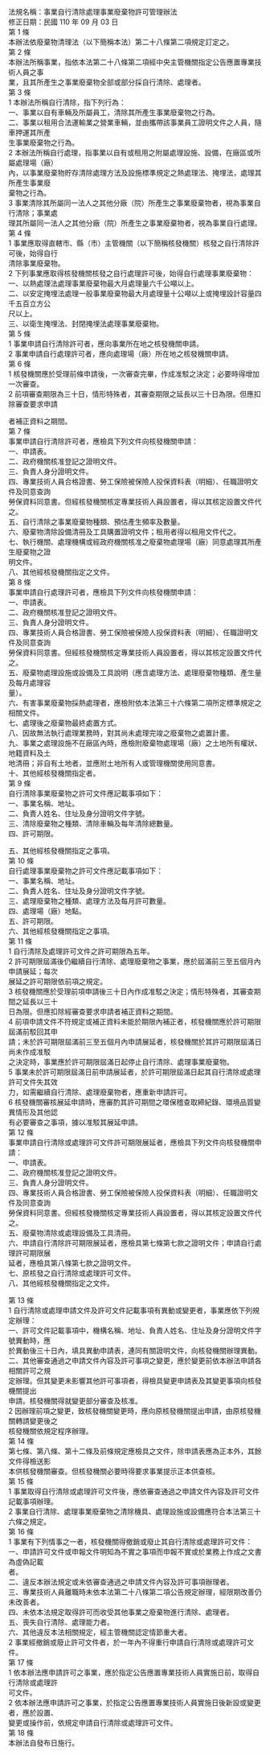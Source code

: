 法規名稱：事業自行清除處理事業廢棄物許可管理辦法  
修正日期：民國 110 年 09 月 03 日  
第 1 條  
本辦法依廢棄物清理法（以下簡稱本法）第二十八條第二項規定訂定之。  
第 2 條  
本辦法所稱事業，指依本法第二十八條第二項經中央主管機關指定公告應置專業技術人員之事  
業，且其所產生之事業廢棄物全部或部分採自行清除、處理者。  
第 3 條  
1 本辦法所稱自行清除，指下列行為：  
一、事業以自有車輛及所屬員工，清除其所產生事業廢棄物之行為。  
二、事業以租用合法運輸業之營業車輛，並由攜帶該事業員工證明文件之人員，隨車押運其所產  
生事業廢棄物之行為。  
2 本辦法所稱自行處理，指事業以自有或租用之附屬處理設施、設備，在廠區或所屬處理場（廠）  
內，以事業廢棄物貯存清除處理方法及設施標準規定之熱處理法、掩埋法，處理其所產生事業廢  
棄物之行為。  
3 事業清除其所屬同一法人之其他分廠（院）所產生之事業廢棄物者，視為事業自行清除；事業處  
理其所屬同一法人之其他分廠（院）所產生之事業廢棄物者，視為事業自行處理。  
第 4 條  
1 事業應取得直轄市、縣（市）主管機關（以下簡稱核發機關）核發之自行清除許可後，始得自行  
清除事業廢棄物。  
2 下列事業應取得核發機關核發之自行處理許可後，始得自行處理事業廢棄物：  
一、以熱處理法處理事業廢棄物最大月處理量六千公噸以上。  
二、以安定掩埋法處理一般事業廢棄物最大月處理量十公噸以上或掩埋設計容量四千五百立方公  
尺以上。  
三、以衛生掩埋法、封閉掩埋法處理事業廢棄物。  
第 5 條  
1 事業申請自行清除許可者，應向事業所在地之核發機關申請。  
2 事業申請自行處理許可者，應向處理場（廠）所在地之核發機關申請。  
第 6 條  
1 核發機關應於受理前條申請後，一次審查完畢，作成准駁之決定；必要時得增加一次審查。  
2 前項審查期限為三十日，情形特殊者，其審查期限之延長以三十日為限。但應扣除審查要求申請  


者補正資料之期間。  
第 7 條  
事業申請自行清除許可者，應檢具下列文件向核發機關申請：  
一、申請表。  
二、政府機關核准登記之證明文件。  
三、負責人身分證明文件。  
四、專業技術人員合格證書、勞工保險被保險人投保資料表（明細）、任職證明文件及同意查詢  
勞保資料同意書。但經核發機關核定專業技術人員設置者，得以其核定設置文件代之。  
五、自行清除之事業廢棄物種類、預估產生頻率及數量。  
六、廢棄物清除設備清冊及工具購置證明文件；租用者得以租用文件代之。  
七、執行機關、處理機構或經政府機關核准之廢棄物處理場（廠）同意處理其所產生廢棄物之證  
明文件。  
八、其他經核發機關指定之文件。  
第 8 條  
事業申請自行處理許可者，應檢具下列文件向核發機關申請：  
一、申請表。  
二、政府機關核准登記之證明文件。  
三、負責人身分證明文件。  
四、專業技術人員合格證書、勞工保險被保險人投保資料表（明細）、任職證明文件及同意查詢  
勞保資料同意書。但經核發機關核定專業技術人員設置者，得以其核定設置文件代之。  
五、廢棄物處理設施或設備及工具說明（應含處理方法、處理廢棄物種類、產生量及每月處理容  
量）。  
六、有害事業廢棄物採熱處理者，應檢附依本法第三十六條第二項所定標準規定之相關文件。  
七、處理後之廢棄物最終處置方式。  
八、因故無法執行處理業務時，對其尚未處理完竣之廢棄物之處置計畫。  
九、事業之處理設施不在廠區內時，應檢附廢棄物處理場（廠）之土地所有權狀、地籍資料及土  
地清冊；非自有土地者，並應附土地所有人或管理機關使用同意書。  
十、其他經核發機關指定者。  
第 9 條  
自行清除事業廢棄物之許可文件應記載事項如下：  
一、事業名稱、地址。  
二、負責人姓名、住址及身分證明文件字號。  
三、清除廢棄物之種類、清除車輛及每年清除總數量。  
四、許可期限。  


五、其他經核發機關指定之事項。  
第 10 條  
自行處理事業廢棄物之許可文件應記載事項如下：  
一、事業名稱、地址。  
二、負責人姓名、住址及身分證明文件字號。  
三、處理廢棄物之種類、處理方法及每月許可數量。  
四、處理場（廠）地點。  
五、許可期限。  
六、其他經核發機關指定之事項。  
第 11 條  
1 自行清除及處理許可文件之許可期限為五年。  
2 許可期限屆滿後仍繼續自行清除、處理廢棄物之事業，應於屆滿前三至五個月內申請展延；每次  
展延之許可期限依前項之規定。  
3 核發機關應於受理前項申請後三十日內作成准駁之決定；情形特殊者，其審查期間之延長以三十  
日為限。但應扣除經審查要求申請者補正資料之期間。  
4 前項申請文件不符規定或補正資料未能於期限內補正者，核發機關應於許可期限屆滿前駁回其申  
請；未於許可期限屆滿前三至五個月內申請展延者，核發機關於其許可期限屆滿日尚未作成准駁  
之決定時，事業應於許可期限屆滿日起停止自行清除、處理事業廢棄物。  
5 事業未於許可期限屆滿日前申請展延者，於許可期限屆滿日起其自行清除或處理許可文件失其效  
力，如需繼續自行清除、處理廢棄物者，應重新申請許可。  
6 核發機關審核展延申請時，應審酌其許可期間之環保稽查取締紀錄、環境品質變異情形及其他認  
有必要審查之事項，據以准駁其展延申請。  
第 12 條  
事業申請自行清除或處理許可文件許可期限展延者，應檢具下列文件向核發機關申請：  
一、申請表。  
二、政府機關核准登記之證明文件。  
三、負責人身分證明文件。  
四、專業技術人員合格證書、勞工保險被保險人投保資料表（明細）、任職證明文件及同意查詢  
勞保資料同意書。但經核發機關核定專業技術人員設置者，得以其核定設置文件代之。  
五、廢棄物清除或處理設備及工具清冊。  
六、申請自行清除許可期限展延者，應檢具第七條第七款之證明文件；申請自行處理許可期限展  
延者，應檢具第八條第七款之證明文件。  
七、原核發之自行清除或處理許可文件。  
八、其他經核發機關指定之文件。  


第 13 條  
1 自行清除或處理申請文件及許可文件記載事項有異動或變更者，事業應依下列規定辦理：  
一、許可文件記載事項中，機構名稱、地址、負責人姓名、住址及身分證明文件字號異動時，應  
於異動後三十日內，填具異動申請表，連同有關證明文件，向核發機關辦理異動。  
二、其他審查通過之申請文件內容及許可事項之變更，應於變更前依本辦法申請各相關許可之規  
定辦理。但其變更未影響其他許可事項者，得檢具變更申請表及其變更事項向核發機關提出  
申請。核發機關得就變更部分審查及核准。  
2 因辦理前項之變更，致核發機關變更時，應向原核發機關提出申請，由原核發機關轉請變更後之  
核發機關依規定程序辦理。  
第 14 條  
第七條、第八條、第十二條及前條規定應檢具之文件，除申請表應為正本外，其餘文件得檢送影  
本供核發機關審查。但核發機關必要時得要求事業提示正本供查核。  
第 15 條  
1 事業取得自行清除或處理許可文件後，應依審查通過之申請文件內容及許可文件記載事項辦理。  
2 事業自行清除、處理事業廢棄物之清除機具、處理設施或設備應符合本法第三十六條之規定。  
第 16 條  
1 事業有下列情事之一者，核發機關得撤銷或廢止其自行清除或處理許可文件：  
一、申請許可文件或申報文件明知為不實之事項而申報不實或於業務上作成之文書為虛偽記載  
者。  
二、違反本辦法規定或未依審查通過之申請文件內容及許可事項辦理者。  
三、專業技術人員離職時未依本法第二十八條第二項公告規定辦理，經限期改善仍未改善者。  
四、未依本法規定取得許可而收受其他事業之廢棄物進行清除、處理者。  
五、喪失自行清除、處理能力者。  
六、其他違反本法相關規定，經主管機關認定情節重大者。  
2 事業經撤銷或廢止許可文件者，於一年內不得重行申請自行清除或處理許可文件。  
第 17 條  
1 依本辦法應申請許可之事業，應於指定公告應置專業技術人員實施日前，取得自行清除或處理許  
可文件。  
2 依本辦法應申請許可之事業，於指定公告應置專業技術人員實施日後新設或變更者，應於設置、  
變更或操作前，依規定申請自行清除或處理許可文件。  
第 18 條  
本辦法自發布日施行。  



